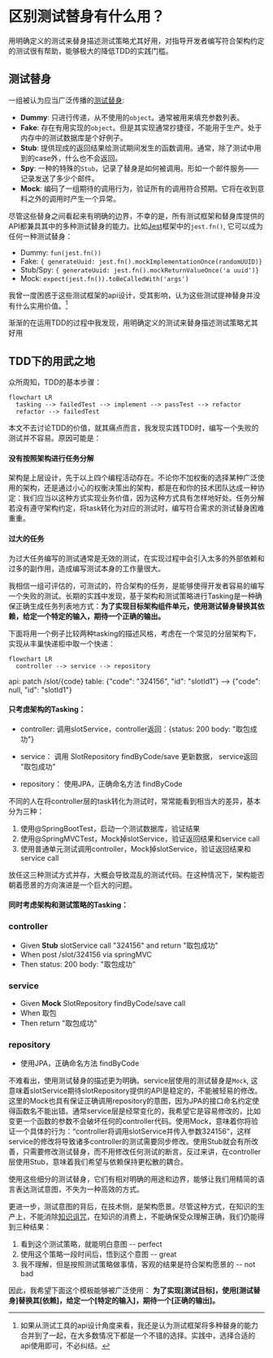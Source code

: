 # 区别测试替身有什么用？

用明确定义的测试来替身描述测试策略尤其好用，对指导开发者编写符合架构约定的测试很有帮助，能够极大的降低TDD的实践门槛。

## 测试替身
一组被认为应当广泛传播的[测试替身](https://martinfowler.com/bliki/TestDouble.html):

- **Dummy**: 只进行传递，从不使用的`object`。通常被用来填充参数列表。
- **Fake**: 存在有用实现的`object`。但是其实现通常抄捷径，不能用于生产。处于内存中的测试数据库是个好例子。
- **Stub**: 提供现成的返回结果给测试期间发生的函数调用。通常，除了测试中用到的case外，什么也不会返回。
- **Spy**: 一种的特殊的`Stub`，记录了替身是如何被调用。形如一个邮件服务——记录发送了多少个邮件。
- **Mock**: 编码了一组期待的调用行为，验证所有的调用符合预期。它将在收到意料之外的调用时产生一个异常。

尽管这些替身之间看起来有明确的边界，不幸的是，所有测试框架和替身库提供的API都兼具其中的多种测试替身的能力。比如[Jest](https://jestjs.io)框架中的`jest.fn()`, 它可以成为任何一种测试替身：

- Dummy: `fun(jest.fn())`
- Fake: `{ generateUuid: jest.fn().mockImplementationOnce(randomUUID)}`
- Stub/Spy: `{ generateUuid: jest.fn().mockReturnValueOnce('a uuid')}`
- Mock: `expect(jest.fn()).toBeCalledWith('args')`

我曾一度困惑于这些测试框架的api设计，受其影响，认为这些测试提神替身并没有什么实用价值。[^1]

渐渐的在运用TDD的过程中我发现，用明确定义的测试来替身描述测试策略尤其好用

## TDD下的用武之地

众所周知，TDD的基本步骤：

```mermaid
flowchart LR
  tasking --> failedTest --> implement --> passTest --> refactor
  refactor --> failedTest
```

本文不去讨论TDD的价值，就其痛点而言，我发现实践TDD时，编写一个失败的测试并不容易。原因可能是：

#### 没有按照架构进行任务分解
架构是上层设计，先于以上四个编程活动存在。不论你不加权衡的选择某种广泛使用的架构，还是通过小心的权衡决策出的架构，都是在和你的技术团队达成一种协定：我们应当以这种方式实现业务价值，因为这种方式具有怎样地好处。任务分解若没有遵守架构约定，将task转化为对应的测试时，编写符合需求的测试替身困难重重。
#### 过大的任务
为过大任务编写的测试通常是无效的测试，在实现过程中会引入太多的外部依赖和过多的副作用，造成编写测试本身的工作量很大。

我相信一组可评估的，可测试的，符合架构的任务，是能够使得开发者容易的编写一个失败的测试。长期的实践中发现，基于架构和测试策略进行Tasking是一种确保正确生成任务列表地方式：**为了实现目标架构组件单元，使用测试替身替换其依赖，给定一个特定的输入，期待一个正确的输出。**

下面将用一个例子比较两种tasking的描述风格，考虑在一个常见的分层架构下，实现从丰巢快递柜中取一个快递：

```mermaid
flowchart LR
  controller --> service --> repository
```
api: patch /slot/{code}
table: {"code": "324156", "id": "slotId1"} --> {"code": null, "id": "slotId1"}

#### 只考虑架构的Tasking：

- controller: 调用slotService，controller返回：{status: 200 body: "取包成功"}

- service： 调用 SlotRepository findByCode/save 更新数据， service返回 "取包成功"

- repository： 使用JPA，正确命名方法 findByCode

不同的人在将controller层的task转化为测试时，常常能看到相当大的差异，基本分为三种：

1. 使用@SpringBootTest，启动一个测试数据库，验证结果
2. 使用@SpringMVCTest，Mock掉slotService，验证返回结果和service call
3. 使用普通单元测试调用controller，Mock掉slotService，验证返回结果和service call

放任这三种测试方式并存，大概会导致混乱的测试代码。在这种情况下，架构能否朝着愿景的方向演进是一个巨大的问题。

#### 同时考虑架构和测试策略的Tasking：

### controller

- Given **Stub** slotService call "324156" and return "取包成功"
- When post /slot/324156 via springMVC
- Then status: 200 body: "取包成功"

### service

- Given **Mock** SlotRepository findByCode/save call
- When 取包
- Then return "取包成功"

### repository

- 使用JPA，正确命名方法 findByCode

不难看出，使用测试替身的描述更为明确。service层使用的测试替身是`Mock`, 这意味着slotService期待slotRepository提供的API是稳定的，不能被轻易的修改。这里的Mock也具有保证正确调用repository的意图，因为JPA的接口命名约定使得函数名不能出错。通常service层是经常变化的，我希望它是容易修改的，比如变更一个函数的参数不会破坏任何的controller代码。使用Mock，意味着你将验证一个具体的行为：“controller将调用slotService并传入参数324156“，这样service的修改将导致诸多controller的测试需要同步修改。使用Stub就会有所改善，只需要修改测试替身，而不用修改任何测试的断言。反过来讲，在controller层使用Stub，意味着我们希望与依赖保持更松散的耦合。

使用这些细分的测试替身，它们有相对明确的用途和边界，能够让我们用精简的语言表达测试意图，不失为一种高效的方式。

更进一步，测试意图的背后，在技术侧，是架构愿景。尽管这种方式，在知识的生产上，不能消除[知识诅咒](https://en.wikipedia.org/wiki/Curse_of_knowledge)，在知识的消费上，不能确保受众理解正确，我们仍能得到三种结果：
1. 看到这个测试策略，就能明白意图 -- perfect
2. 使用这个策略一段时间后，悟到这个意图 -- great
3. 我不理解，但是按照测试策略做事情，客观的结果是符合架构愿景的 -- not bad

因此，我希望下面这个模板能够被广泛使用：
**为了实现[测试目标]，使用[测试替身]替换其[依赖]，给定一个[特定的输入]，期待一个[正确的输出]。**

[^1]: 如果从测试工具的api设计角度来看，我还是认为测试框架将多种替身的能力合并到了一起，在大多数情况下都是一个不错的选择。实践中，选择合适的api使用即可，不必纠结。
